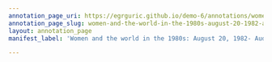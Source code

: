 ```yaml
---
annotation_page_uri: https://egrguric.github.io/demo-6/annotations/women-and-the-world-in-the-1980s-august-20-1982-audre-lorde-canvas-1-pause.json
annotation_page_slug: women-and-the-world-in-the-1980s-august-20-1982-audre-lorde-canvas-1-pause
layout: annotation_page
manifest_label: 'Women and the world in the 1980s: August 20, 1982- Audre Lorde'

---
```

